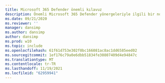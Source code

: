 ```yaml
---
title: Microsoft 365 Defender önemli kılavuz
description: Önemli Microsoft 365 Defender yönergeleriyle ilgili bir not.
ms.date: 09/21/2020
ms.reviewer: ''
manager: dansimp
ms.author: dansimp
author: dansimp
ms.prod: w10
ms.topic: include
ms.openlocfilehash: 61f61d753e302f0bc166081ac8ac1dd6585eed02
ms.sourcegitcommit: 1ef176c79a0e6dbb51834fe30807409d4e94847c
ms.translationtype: MT
ms.contentlocale: tr-TR
ms.lasthandoff: 11/19/2021
ms.locfileid: "62959941"
---
```

